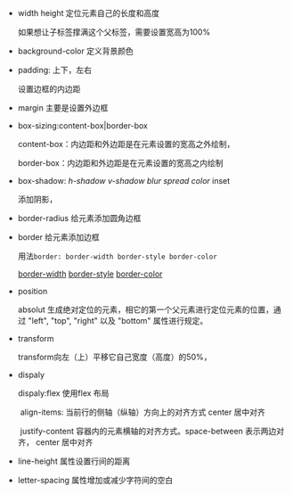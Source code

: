 * width height 定位元素自己的长度和高度

  如果想让子标签撑满这个父标签，需要设置宽高为100%

* background-color 定义背景颜色

* padding: 上下，左右

  设置边框的内边距

* margin 主要是设置外边框

* box-sizing:content-box|border-box

  content-box：内边距和外边距是在元素设置的宽高之外绘制，

  border-box：内边距和外边距是在元素设置的宽高之内绘制

* box-shadow: *h-shadow* *v-shadow* *blur* *spread* *color* inset

  添加阴影，

* border-radius  给元素添加圆角边框

* border 给元素添加边框

  用法`border: border-width border-style border-color`

  [border-width](https://www.w3school.com.cn/cssref/pr_border-width.asp)  [border-style](https://www.w3school.com.cn/cssref/pr_border-style.asp) [border-color](https://www.w3school.com.cn/cssref/pr_border-color.asp) 

* position

  absolut 生成绝对定位的元素，相它的第一个父元素进行定位元素的位置，通过 "left", "top", "right" 以及 "bottom" 属性进行规定。

* transform

  transform向左（上）平移它自己宽度（高度）的50%，
  
* dispaly

  dispaly:flex 使用flex 布局

  ​	align-items: 当前行的侧轴（纵轴）方向上的对齐方式	 center 居中对齐

  ​	justify-content 容器内的元素横轴的对齐方式。space-between 表示两边对齐， center 居中对齐

* line-height 属性设置行间的距离

* letter-spacing 属性增加或减少字符间的空白